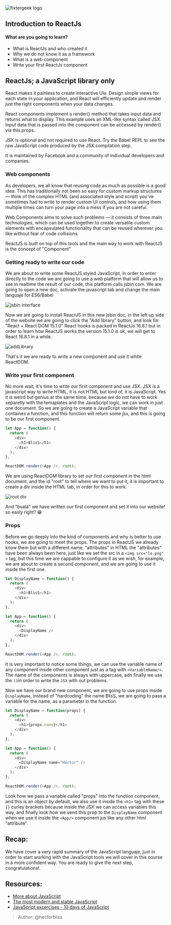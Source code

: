 ![fixtergeek logo](https://fixter.camp/static/media/geek_completo.7e1e87a7.png)

## Introduction to ReactJs

#### What are you going to learn?

- What is ReactJs and who created it
- Why we do not know it as a framework
- What is a web component
- Write your first ReactJs component

## ReactJs; a JavaScript library only

React makes it painless to create interactive UIs. Design simple views for each state in your application, and React will efficiently update and render just the right components when your data changes.

React components implement a render() method that takes input data and returns what to display. This example uses an XML-like syntax called JSX. Input data that is passed into the component can be accessed by render() via this.props.

JSX is optional and not required to use React. Try the Babel REPL to see the raw JavaScript code produced by the JSX compilation step.

It is maintained by Facebook and a community of individual developers and companies.

### Web components

As developers, we all know that reusing code as much as possible is a good idea. This has traditionally not been so easy for custom markup structures — think of the complex HTML (and associated style and script) you've sometimes had to write to render custom UI controls, and how using them multiple times can turn your page into a mess if you are not careful.

Web Components aims to solve such problems — it consists of three main technologies, which can be used together to create versatile custom elements with encapsulated functionality that can be reused wherever you like without fear of code collisions.

ReactJS is built on top of this tools and the main way to work with ReactJS is the concept of "Component"

### Getting ready to write our code

We are about to write some ReactJS styled JavaScript, in order to enter directly to the code we are going to use a web platform that will allow us to see in realtime the result of our code, this platform calls jsbin.com.
We are going to open a new doc, activate the javascript tab and change the main languaje for ES6/Babel

![jsbin interface](images/jsbin.png)

Now we are going to install ReactJS in this new jsbin doc, in the left up side of the website we are going to click the "Add library" button, and look for "React + React DOM 15.1.0"
React hooks is packed in ReactJs 16.8.1 but in order to learn how ReactJS works the version 15.1.0 is ok, we will get to React 16.8.1 in a while.

![addLibrary](images/addLibrary.png)

That's it we are ready to write a new component and use it white ReactDOM.

### Write your first component

No more wait, it's time to write our first component and use JSX. JSX is a javascript way to write HTML, it is not HTML but kind of, it is JavaScript. Yes it is weird but genius at the same tiime, because we do not have to work separetly with the temaplates and the JavaScript logic, we can work in just one document.
So we are going to create a JavaScript variable that containes a function, and this function will return some jsx, and this is going to be our first component.

```javascript
let App = function() {
  return (
    <div>
      <h1>BlisS</h1>
    </div>
  );
};

ReactDOM.render(<App />, root);
```

We are using ReactDOM library to set our first component in the html document, and the id "root" to tell where we want to put it, it is important to create a div inside the HTML tab, in order for this to work.

![root div](images/rootDiv.png)

And "bualá" we have written our first component and set it into our website! so easly right? 😁

### Props

Before we go deeply into the kind of components and why is better to use hooks, we are going to meet the props.
The props in ReactJS we already know them but with a different name, "attributes" in HTML the "attributes" have been always been here, just like we set the src in a `<img src="lo.png" >` tag, but this time we are cappable to configure it as we wish, for example, we are about to create a second component, and we are going to use it inside the first one.

```javascript
let DisplayName = function() {
  return (
    <div>
      <h1>BlisS</h1>
    </div>
  );
};

let App = function() {
  return (
    <div>
      <DisplayName />
    </div>
  );
};

ReactDOM.render(<App />, root);
```

It is very important to notice some things, we can use the variable name of any component inside other component just as a tag with `<VariableName/>`. The name of the components is always with uppercase, adn finally we use the `()`in order to write the `JSX` with out problems.

Now we have our brand new component, we are going to use props inside `DisplayName`, instead of "hardcoding" the name BlisS, we are going to pass a variable for the name, as a parameter in the function.

```javascript
let DisplayName = function(props) {
  return (
    <div>
      <h1>{props.name}</h1>
    </div>
  );
};

let App = function() {
  return (
    <div>
      <DisplayName name="Héctor" />
    </div>
  );
};

ReactDOM.render(<App />, root);
```

Look how we pass a variable called "props" into the function component, and this is an object by default, we also use it inside the `<h1>` tag with these `{}` curley brackets because inside the JSX we can access variables this way, and finally look how we send this prop to the `DisplayName` component when we use it inside the `<App/>` component jus like any other html "attribute".

## Recap:

We have cover a very rapid summary of the JavaScript languaje, just in order to start working with the JavaScript tools we will cover in this course in a more confident way. You are ready to give the next step, congratulations!.

## Resources:

- [More about JavaScript](https://www.javascript.com/)
- [The most modern and stable JavaScript](http://es6-features.org/#Constants)
- [JavaScript excercises - 10 days of JavaScript](https://www.hackerrank.com/domains/tutorials/10-days-of-javascript)

> Author: @hectorbliss
